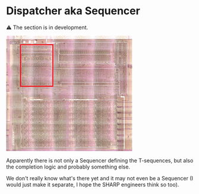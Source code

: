 # Dispatcher aka Sequencer

:warning: The section is in development.

![locator_dispatch](/imgstore/locator_dispatch.png)

Apparently there is not only a Sequencer defining the T-sequences, but also the completion logic and probably something else.

We don't really know what's there yet and it may not even be a Sequencer (I would just make it separate, I hope the SHARP engineers think so too).
